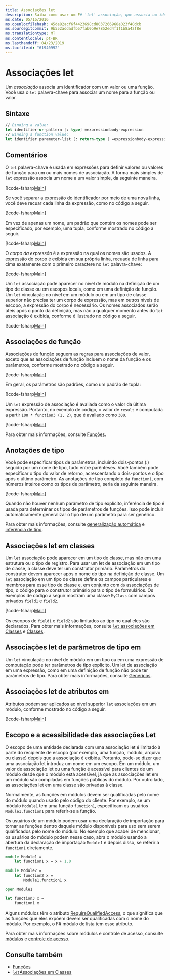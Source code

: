 ```yaml
---
title: Associações let
description: Saiba como usar um F# 'let' associação, que associa um identificador com um valor ou uma função.
ms.date: 05/16/2016
ms.openlocfilehash: 45de82acf6f4423698cd8037266968e023f40dcb
ms.sourcegitcommit: 9b552addadfb57fab0b9e7852ed4f1f1b8a42f8e
ms.translationtype: MT
ms.contentlocale: pt-BR
ms.lasthandoff: 04/23/2019
ms.locfileid: "61940992"
---
```

# <a name="let-bindings"></a>Associações let

Um *associação* associa um identificador com um valor ou uma função. Você usa o `let` palavra-chave para associar um nome para a função ou valor.

## <a name="syntax"></a>Sintaxe

```fsharp
// Binding a value:
let identifier-or-pattern [: type] =expressionbody-expression
// Binding a function value:
let identifier parameter-list [: return-type ] =expressionbody-expression
```

## <a name="remarks"></a>Comentários

O `let` palavra-chave é usada em expressões para definir valores ou valores de função para um ou mais nomes de associação. A forma mais simples de `let` expressão associa um nome a um valor simple, da seguinte maneira.

[!code-fsharp[Main](../../../../samples/snippets/fsharp/lang-ref-1/snippet1101.fs)]

Se você separar a expressão do identificador por meio de uma nova linha, você deve recuar cada linha da expressão, como no código a seguir.

[!code-fsharp[Main](../../../../samples/snippets/fsharp/lang-ref-1/snippet1102.fs)]

Em vez de apenas um nome, um padrão que contém os nomes pode ser especificado, por exemplo, uma tupla, conforme mostrado no código a seguir.

[!code-fsharp[Main](../../../../samples/snippets/fsharp/lang-ref-1/snippet1103.fs)]

O *corpo da expressão* é a expressão na qual os nomes são usados. A expressão do corpo é exibida em sua própria linha, recuada de linha para cima exatamente com o primeiro caractere no `let` palavra-chave:

[!code-fsharp[Main](../../../../samples/snippets/fsharp/lang-ref-1/snippet1104.fs)]

Um `let` associação pode aparecer no nível de módulo na definição de um tipo de classe ou em escopos locais, como em uma definição de função. Um `let` vinculação no nível em um módulo ou em um tipo de classe superior não precisa ter um corpo de expressão, mas em outros níveis de escopo, a expressão do corpo é necessário. Os nomes associados serão úteis após o ponto da definição, mas não a qualquer momento antes do `let` associação é exibida, conforme é ilustrado no código a seguir.

[!code-fsharp[Main](../../../../samples/snippets/fsharp/lang-ref-1/snippet1105.fs)]

## <a name="function-bindings"></a>Associações de função

Associações de função seguem as regras para associações de valor, exceto que as associações de função incluem o nome da função e os parâmetros, conforme mostrado no código a seguir.

[!code-fsharp[Main](../../../../samples/snippets/fsharp/lang-ref-1/snippet1106.fs)]

Em geral, os parâmetros são padrões, como um padrão de tupla:

[!code-fsharp[Main](../../../../samples/snippets/fsharp/lang-ref-1/snippet1107.fs)]

Um `let` expressão de associação é avaliada como o valor da última expressão. Portanto, no exemplo de código, o valor de `result` é computada a partir `100 * function3 (1, 2)`, que é avaliado como `300`.

[!code-fsharp[Main](../../../../samples/snippets/fsharp/lang-ref-1/snippet1109.fs)]

Para obter mais informações, consulte [Funções](index.md).

## <a name="type-annotations"></a>Anotações de tipo

Você pode especificar tipos de parâmetros, incluindo dois-pontos (:) seguido por um nome de tipo, tudo entre parênteses. Você também pode especificar o tipo do valor de retorno, acrescentando o dois-pontos e o tipo após o último parâmetro. As anotações de tipo completo da `function1`, com números inteiros como os tipos de parâmetro, seria da seguinte maneira.

[!code-fsharp[Main](../../../../samples/snippets/fsharp/lang-ref-1/snippet1108.fs)]

Quando não houver nenhum parâmetro de tipo explícito, inferência de tipo é usada para determinar os tipos de parâmetros de funções. Isso pode incluir automaticamente generalizar o tipo de um parâmetro para ser genérico.

Para obter mais informações, consulte [generalização automática](../generics/automatic-generalization.md) e [inferência de tipo](../type-inference.md).

## <a name="let-bindings-in-classes"></a>Associações let em classes

Um `let` associação pode aparecer em um tipo de classe, mas não em uma estrutura ou o tipo de registro. Para usar um let de associação em um tipo de classe, a classe deve ter um construtor primário. Parâmetros do construtor devem aparecer após o nome do tipo na definição de classe. Um `let` associação em um tipo de classe define os campos particulares e membros para esse tipo de classe e, em conjunto com `do` associações de tipo, o código para o construtor primário para o tipo de formulários. Os exemplos de código a seguir mostram uma classe `MyClass` com campos privados `field1` e `field2`.

[!code-fsharp[Main](../../../../samples/snippets/fsharp/lang-ref-1/snippet1110.fs)]

Os escopos de `field1` e `field2` são limitados ao tipo no qual eles são declarados. Para obter mais informações, consulte [ `let` associações em Classes](../members/let-bindings-in-classes.md) e [Classes](../classes.md).

## <a name="type-parameters-in-let-bindings"></a>Associações let de parâmetros de tipo em

Um `let` vinculação no nível de módulo em um tipo ou em uma expressão de computação pode ter parâmetros de tipo explícito. Um let de associação em uma expressão, como em uma definição de função não pode ter parâmetros de tipo. Para obter mais informações, consulte [Genéricos](../generics/index.md).

## <a name="attributes-on-let-bindings"></a>Associações let de atributos em

Atributos podem ser aplicados ao nível superior `let` associações em um módulo, conforme mostrado no código a seguir.

[!code-fsharp[Main](../../../../samples/snippets/fsharp/lang-ref-1/snippet1111.fs)]

## <a name="scope-and-accessibility-of-let-bindings"></a>Escopo e a acessibilidade das associações Let

O escopo de uma entidade declarada com uma associação let é limitado à parte do recipiente de escopo (por exemplo, uma função, módulo, arquivo ou classe) depois que a associação é exibida. Portanto, pode-se dizer que uma associação let introduz um nome em um escopo. Em um módulo, um valor de associação let ou uma função é acessível para clientes de um módulo desde que o módulo está acessível, já que as associações let em um módulo são compiladas em funções públicas do módulo. Por outro lado, as associações let em uma classe são privadas à classe.

Normalmente, as funções em módulos devem ser qualificadas pelo nome do módulo quando usado pelo código do cliente. Por exemplo, se um módulo `Module1` tem uma função `function1`, especificam os usuários `Module1.function1` para referir-se a função.

Os usuários de um módulo podem usar uma declaração de importação para tornar as funções dentro daquele módulo disponíveis para uso sem serem qualificados pelo nome do módulo. No exemplo que acabei de mencionar, os usuários do módulo podem nesse caso, abra o módulo usando a abertura da declaração de importação `Module1` e depois disso, se referir a `function1` diretamente.

```fsharp
module Module1 =
    let function1 x = x + 1.0

module Module2 =
    let function2 x =
        Module1.function1 x

open Module1

let function3 x =
    function1 x
```

Alguns módulos têm o atributo [RequireQualifiedAccess](https://msdn.microsoft.com/library/8b9b6ade-0471-4413-ac5d-638cd0de5f15), o que significa que as funções que eles expõem devem ser qualificadas com o nome do módulo. Por exemplo, o F# módulo de lista tem esse atributo.

Para obter mais informações sobre módulos e controle de acesso, consulte [módulos](../modules.md) e [controle de acesso](../access-control.md).

## <a name="see-also"></a>Consulte também

- [Funções](index.md)
- [`let`Associações em Classes](../members/let-bindings-in-classes.md)